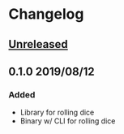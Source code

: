 # Changelog

## [Unreleased](https://github.com/spenserblack/one-d-six-rs/compare/v0.1.0...master)

## 0.1.0 2019/08/12
### Added
- Library for rolling dice
- Binary w/ CLI for rolling dice
